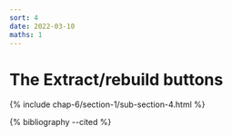 ```yaml
---
sort: 4
date: 2022-03-10
maths: 1
---
```


# The Extract/rebuild buttons

{% include chap-6/section-1/sub-section-4.html %}

{% bibliography --cited %}

